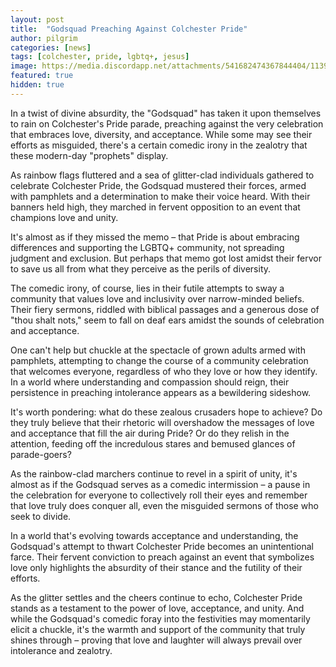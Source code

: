 ```yaml
---
layout: post
title:  "Godsquad Preaching Against Colchester Pride"
author: pilgrim
categories: [news]
tags: [colchester, pride, lgbtq+, jesus]
image: https://media.discordapp.net/attachments/541682474367844404/1139943444169638048/PXL_20230812_1510588472.jpg
featured: true
hidden: true
---
```


In a twist of divine absurdity, the "Godsquad" has taken it upon themselves to rain on Colchester's Pride parade, preaching against the very celebration that embraces love, diversity, and acceptance. While some may see their efforts as misguided, there's a certain comedic irony in the zealotry that these modern-day "prophets" display.

As rainbow flags fluttered and a sea of glitter-clad individuals gathered to celebrate Colchester Pride, the Godsquad mustered their forces, armed with pamphlets and a determination to make their voice heard. With their banners held high, they marched in fervent opposition to an event that champions love and unity.

It's almost as if they missed the memo – that Pride is about embracing differences and supporting the LGBTQ+ community, not spreading judgment and exclusion. But perhaps that memo got lost amidst their fervor to save us all from what they perceive as the perils of diversity.

The comedic irony, of course, lies in their futile attempts to sway a community that values love and inclusivity over narrow-minded beliefs. Their fiery sermons, riddled with biblical passages and a generous dose of "thou shalt nots," seem to fall on deaf ears amidst the sounds of celebration and acceptance.

One can't help but chuckle at the spectacle of grown adults armed with pamphlets, attempting to change the course of a community celebration that welcomes everyone, regardless of who they love or how they identify. In a world where understanding and compassion should reign, their persistence in preaching intolerance appears as a bewildering sideshow.

It's worth pondering: what do these zealous crusaders hope to achieve? Do they truly believe that their rhetoric will overshadow the messages of love and acceptance that fill the air during Pride? Or do they relish in the attention, feeding off the incredulous stares and bemused glances of parade-goers?

As the rainbow-clad marchers continue to revel in a spirit of unity, it's almost as if the Godsquad serves as a comedic intermission – a pause in the celebration for everyone to collectively roll their eyes and remember that love truly does conquer all, even the misguided sermons of those who seek to divide.

In a world that's evolving towards acceptance and understanding, the Godsquad's attempt to thwart Colchester Pride becomes an unintentional farce. Their fervent conviction to preach against an event that symbolizes love only highlights the absurdity of their stance and the futility of their efforts.

As the glitter settles and the cheers continue to echo, Colchester Pride stands as a testament to the power of love, acceptance, and unity. And while the Godsquad's comedic foray into the festivities may momentarily elicit a chuckle, it's the warmth and support of the community that truly shines through – proving that love and laughter will always prevail over intolerance and zealotry.
